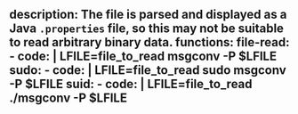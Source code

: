 description: The file is parsed and displayed as a Java `.properties` file, so this may not be suitable to read arbitrary binary data.
functions:
  file-read:
    - code: |
        LFILE=file_to_read
        msgconv -P $LFILE
  sudo:
    - code: |
        LFILE=file_to_read
        sudo msgconv -P $LFILE
  suid:
    - code: |
        LFILE=file_to_read
        ./msgconv -P $LFILE
---
